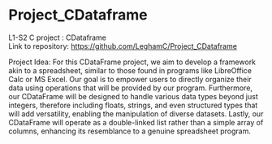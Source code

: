 # Project_CDataframe
L1-S2 C project : CDataframe   
Link to repository: https://github.com/LeghamC/Project_CDataframe

Project Idea:  For this CDataFrame project, we aim to develop a framework akin to a spreadsheet, similar to those found in programs like LibreOffice Calc or MS Excel. Our goal is to empower users to directly organize their data using operations that will be provided by our program.  Furthermore, our CDataFrame will be designed to handle various data types beyond just integers, therefore including floats, strings, and even structured types that will add versatility, enabling the manipulation of diverse datasets.  Lastly, our CDataFrame will operate as a double-linked list rather than a simple array of columns, enhancing its resemblance to a genuine spreadsheet program.
